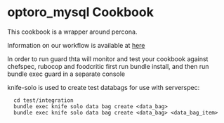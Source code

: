 optoro\_mysql Cookbook
========================
This cookbook is a wrapper around percona.

Information on our workflow is available at [here](https://optoro.atlassian.net/wiki/display/DO/Adding+a+cookbook+to+the+Chef+Pipeline)

In order to run guard thta will monitor and test your cookbook against chefspec, rubocop and foodcritic first run bundle install,
and then run bundle exec guard in a separate console 

knife-solo is used to create test databags for use with serverspec:
```
  cd test/integration
  bundle exec knife solo data bag create <data_bag>
  bundle exec knife solo data bag create <data_bag> <data_bag_item>
```
